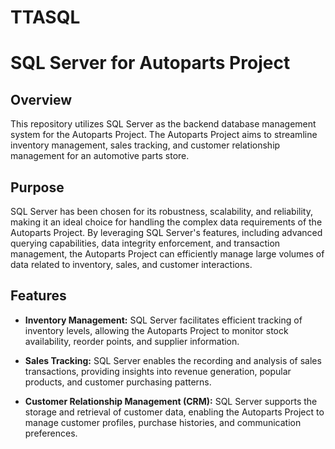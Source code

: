 # TTASQL

# SQL Server for Autoparts Project
## Overview
This repository utilizes SQL Server as the backend database management system for the Autoparts Project. The Autoparts Project aims to streamline inventory management, sales tracking, and customer relationship management for an automotive parts store.

## Purpose
SQL Server has been chosen for its robustness, scalability, and reliability, making it an ideal choice for handling the complex data requirements of the Autoparts Project. By leveraging SQL Server's features, including advanced querying capabilities, data integrity enforcement, and transaction management, the Autoparts Project can efficiently manage large volumes of data related to inventory, sales, and customer interactions.

## Features
* **Inventory Management:** SQL Server facilitates efficient tracking of inventory levels, allowing the Autoparts Project to monitor stock availability, reorder points, and supplier information.

* **Sales Tracking:** SQL Server enables the recording and analysis of sales transactions, providing insights into revenue generation, popular products, and customer purchasing patterns.

* **Customer Relationship Management (CRM):** SQL Server supports the storage and retrieval of customer data, enabling the Autoparts Project to manage customer profiles, purchase histories, and communication preferences.
